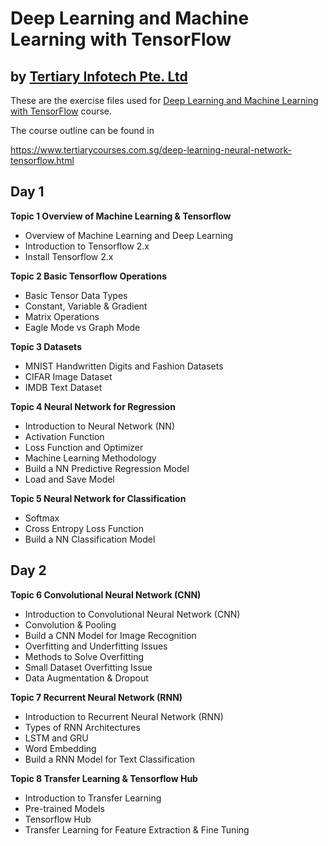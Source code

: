 # Deep Learning and Machine Learning with TensorFlow
## by [Tertiary Infotech Pte. Ltd](https://www.tertiarycourses.com.sg/)

These are the exercise files used for [Deep Learning and Machine Learning with TensorFlow](https://www.tertiarycourses.com.sg/deep-learning-neural-network-tensorflow.html) course. 

The course outline can be found in 

https://www.tertiarycourses.com.sg/deep-learning-neural-network-tensorflow.html

<h2>Day 1</h2>
<p><strong>Topic 1 Overview of Machine Learning &amp; Tensorflow</strong></p>
<ul>
<li>Overview of Machine Learning and Deep Learning</li>
<li>Introduction to Tensorflow 2.x</li>
<li>Install Tensorflow 2.x</li>
</ul>
<p><strong>Topic 2 Basic Tensorflow Operations</strong></p>
<ul>
<li>Basic Tensor Data Types</li>
<li>Constant, Variable &amp; Gradient</li>
<li>Matrix Operations</li>
<li>Eagle Mode vs Graph Mode</li>
</ul>
<p><strong>Topic 3 Datasets</strong></p>
<ul>
<li>MNIST Handwritten Digits and Fashion Datasets</li>
<li>CIFAR Image Dataset</li>
<li>IMDB Text Dataset</li>
</ul>
<p><strong>Topic 4 Neural Network for Regression</strong></p>
<ul>
<li>Introduction to Neural Network (NN)</li>
<li>Activation Function</li>
<li>Loss Function and Optimizer</li>
<li>Machine Learning Methodology</li>
<li>Build a NN Predictive Regression Model</li>
<li>Load and Save Model</li>
</ul>
<p><strong>Topic 5 Neural Network for Classification</strong></p>
<ul>
<li>Softmax</li>
<li>Cross Entropy Loss Function</li>
<li>Build a NN Classification Model</li>
</ul>
<h2>Day 2</h2>
<p><strong>Topic 6 Convolutional Neural Network (CNN)</strong></p>
<ul>
<li>Introduction to Convolutional Neural Network (CNN)</li>
<li>Convolution &amp; Pooling</li>
<li>Build a CNN Model for Image Recognition</li>
<li>Overfitting and Underfitting Issues</li>
<li>Methods to Solve Overfitting</li>
<li>Small Dataset Overfitting Issue</li>
<li>Data Augmentation &amp; Dropout</li>
</ul>
<p><strong>Topic 7 Recurrent Neural Network (RNN)</strong></p>
<ul>
<li>Introduction to Recurrent Neural Network (RNN)</li>
<li>Types of RNN Architectures</li>
<li>LSTM and GRU</li>
<li>Word Embedding</li>
<li>Build a RNN Model for Text Classification</li>
</ul>
<p><strong>Topic 8 Transfer Learning &amp; Tensorflow Hub</strong></p>
<ul>
<li>Introduction to Transfer Learning</li>
<li>Pre-trained Models</li>
<li>Tensorflow Hub</li>
<li>Transfer Learning for Feature Extraction &amp; Fine Tuning</li>
</ul>
